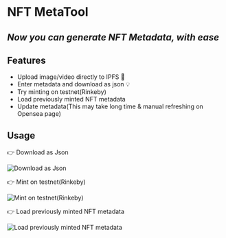 # NFT MetaTool
## _Now you can generate NFT Metadata, with ease_

## Features

- Upload image/video directly to IPFS 🚀
- Enter metadata and download as json 💡
- Try minting on testnet(Rinkeby)
- Load previously minted NFT metadata
- Update metadata(This may take long time & manual refreshing on Opensea page)
## Usage

👉 Download as Json 


![Download as Json](https://ipfs.infura.io/ipfs/QmRGQ5gb7X5pUJpgEGHqFxpSZ3fySYJ31MtrHYSgjXoTs7)

👉 Mint on testnet(Rinkeby)

![Mint on testnet(Rinkeby)](https://ipfs.infura.io/ipfs/Qmcyzb7LQfS9xFPj5x6F4RdA8f3YHbK98RBCZDE8hrEY8z)


👉 Load previously minted NFT metadata

![Load previously minted NFT metadata](https://ipfs.infura.io/ipfs/QmT8SitZAMpLRTosjeeJNPuY2n3nuYJwKLsuPahZmEyj8w)
